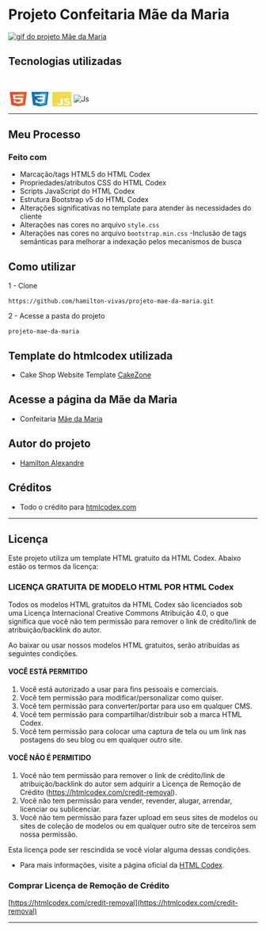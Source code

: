 # Projeto Confeitaria Mãe da Maria

[<img src="./img/mae-da-maria.gif" alt="gif do projeto Mãe da Maria">](https://htmlcodex.com)

## Tecnologias utilizadas

<div style="display: inline_block"><br>

<img align="center" alt="HTML" height="30" width="40"
src="https://raw.githubusercontent.com/devicons/devicon/master/icons/html5/html5-original.svg">
<img align="center" alt="CSS" height="30" width="40" 
src="https://raw.githubusercontent.com/devicons/devicon/master/icons/css3/css3-original.svg">
<img align="center" alt="Js" height="30" width="40" src="https://raw.githubusercontent.com/devicons/devicon/master/icons/javascript/javascript-plain.svg">
<img align="center" alt="Js" height="30" width="40" src="https://cdn.jsdelivr.net/gh/devicons/devicon@latest/icons/bootstrap/bootstrap-original.svg" />
</div>

---

## Meu Processo

### Feito com

- Marcação/tags HTML5 do HTML Codex
- Propriedades/atributos CSS do HTML Codex
- Scripts JavaScript do HTML Codex
- Estrutura Bootstrap v5 do HTML Codex
- Alterações significativas no template para atender às necessidades do cliente
- Alterações nas cores no arquivo `style.css`
- Alterações nas cores no arquivo `bootstrap.min.css`
-Inclusão de tags semânticas para melhorar a indexação pelos mecanismos de busca

## Como utilizar

1 - Clone

```
https://github.com/hamilton-vivas/projeto-mae-da-maria.git
```

2 - Acesse a pasta do projeto

```
projeto-mae-da-maria
```

## Template do htmlcodex utilizada

- Cake Shop Website Template [CakeZone](https://htmlcodex.com/cake-shop-website-template/)

## Acesse a página da Mãe da Maria

- Confeitaria [Mãe da Maria](https://www.maedamaria.com)

## Autor do projeto

- [Hamilton Alexandre](http://www.alexprogramadorweb.com)

## Créditos

- Todo o crédito para [htmlcodex.com](http://htmlcodex.com)

---
## Licença

Este projeto utiliza um template HTML gratuito da HTML Codex. Abaixo estão os termos da licença:

### LICENÇA GRATUITA DE MODELO HTML POR HTML Codex

Todos os modelos HTML gratuitos da HTML Codex são licenciados sob uma Licença Internacional Creative Commons Atribuição 4.0, o que significa que você não tem permissão para remover o link de crédito/link de atribuição/backlink do autor.

Ao baixar ou usar nossos modelos HTML gratuitos, serão atribuídas as seguintes condições.

#### VOCÊ ESTÁ PERMITIDO
1. Você está autorizado a usar para fins pessoais e comerciais.
2. Você tem permissão para modificar/personalizar como quiser.
3. Você tem permissão para converter/portar para uso em qualquer CMS.
4. Você tem permissão para compartilhar/distribuir sob a marca HTML Codex.
5. Você tem permissão para colocar uma captura de tela ou um link nas postagens do seu blog ou em qualquer outro site.

#### VOCÊ NÃO É PERMITIDO
1. Você não tem permissão para remover o link de crédito/link de atribuição/backlink do autor sem adquirir a Licença de Remoção de Crédito (https://htmlcodex.com/credit-removal).
2. Você não tem permissão para vender, revender, alugar, arrendar, licenciar ou sublicenciar.
3. Você não tem permissão para fazer upload em seus sites de modelos ou sites de coleção de modelos ou em qualquer outro site de terceiros sem nossa permissão.

Esta licença pode ser rescindida se você violar alguma dessas condições.

- Para mais informações, visite a página oficial da [HTML Codex](https://htmlcodex.com).

### Comprar Licença de Remoção de Crédito
[https://htmlcodex.com/credit-removal](https://htmlcodex.com/credit-removal)

---

